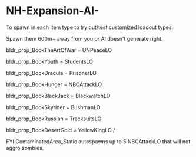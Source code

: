 # NH-Expansion-AI-

To spawn in each item type to try out/test customized loadout types. 

Spawn them 600m+ away from you or AI doesn't generate right.

bldr_prop_BookTheArtOfWar = UNPeaceLO

bldr_prop_BookYouth = StudentsLO

bldr_prop_BookDracula = PrisonerLO

bldr_prop_BookHunger = NBCAttackLO

bldr_prop_BookBlackJack = BlackwatchLO

bldr_prop_BookSkyrider = BushmanLO

bldr_prop_BookRussian = TracksuitsLO

bldr_prop_BookDesertGold = YellowKingLO
/



FYI ContaminatedArea_Static autospawns up to 5 NBCAttackLO that will not aggro zombies.
